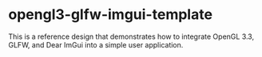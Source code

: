 # opengl3-glfw-imgui-template
This is a reference design that demonstrates how to integrate OpenGL 3.3, GLFW, and Dear ImGui into a simple user application.
